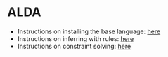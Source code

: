 # ALDA

- Instructions on installing the base language: [here](/readme/README_dist.md)
- Instructions on inferring with rules: [here](/readme/README_rule.md)
- Instructions on constraint solving: [here](/readme/README_constraint.md)
